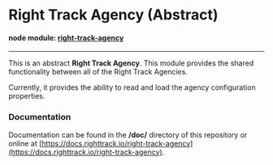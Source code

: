 Right Track Agency (Abstract)
=============================

#### node module: [right-track-agency](https://www.npmjs.com/package/right-track-agency)

---

This is an abstract **Right Track Agency**.  This module provides the 
shared functionality between all of the Right Track Agencies.

Currently, it provides the ability to read and load the agency configuration 
properties.

### Documentation

Documentation can be found in the **/doc/** directory of this repository 
or online at [https://docs.righttrack.io/right-track-agency](https://docs.righttrack.io/right-track-agency).